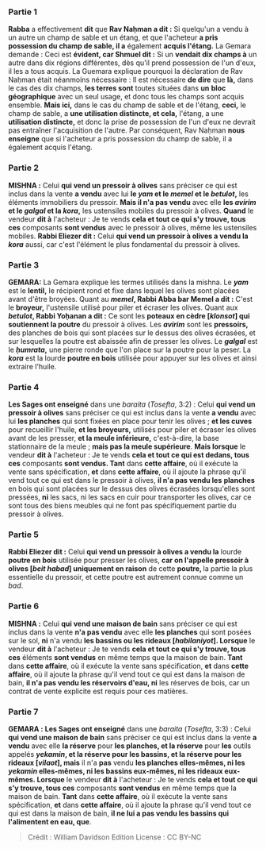 
### Partie 1
<b>Rabba</b> a effectivement <b>dit</b> que <b>Rav Naḥman a dit :</b> Si quelqu'un a vendu à un autre un champ de sable et un étang, et que l'acheteur <b>a pris possession du champ de sable, il a</b> également <b>acquis l'étang.</b> La Gemara demande : Ceci est <b>évident, car Shmuel dit :</b> Si un <b>vendait dix champs à</b> un autre dans dix régions différentes, dès qu'il prend possession de l'un d'eux, il les a tous acquis. La Guemara explique pourquoi la déclaration de Rav Naḥman était néanmoins nécessaire : Il est nécessaire <b>de dire</b> que <b>là,</b> dans le cas des dix champs, <b>les terres sont</b> toutes situées dans <b>un</b> <b>bloc géographique</b> avec un seul usage, et donc tous les champs sont acquis ensemble. <b>Mais ici,</b> dans le cas du champ de sable et de l'étang, <b>ceci,</b> le champ de sable, a <b>une utilisation distincte, et cela,</b> l'étang, a une <b>utilisation distincte,</b> et donc la prise de possession de l'un d'eux ne devrait pas entraîner l'acquisition de l'autre. Par conséquent, Rav Naḥman <b>nous enseigne</b> que si l'acheteur a pris possession du champ de sable, il a également acquis l'étang.

### Partie 2
<strong>MISHNA :</strong> Celui <b>qui vend un pressoir à olives</b> sans préciser ce qui est inclus dans la vente <b>a vendu</b> avec lui <b>le <i>yam</i> et le <i>memel</i> et le <i>betulot</i>,</b> les éléments immobiliers du pressoir. <b>Mais il n'a pas vendu</b> avec elle <b>les <i>avirim</i> et le <i>galgal</i> et la <i>kora</i>,</b> les ustensiles mobiles du pressoir à olives. <b>Quand</b> le vendeur <b>dit à</b> l'acheteur : Je te vends <b>cela et tout ce qui s'y trouve, tous ces</b> composants <b>sont vendus</b> avec le pressoir à olives, même les ustensiles mobiles. <b>Rabbi Eliezer dit :</b> Celui <b>qui vend un pressoir à olives a vendu la <i>kora</i></b> aussi, car c'est l'élément le plus fondamental du pressoir à olives.

### Partie 3
<strong>GEMARA:</strong> La Gemara explique les termes utilisés dans la mishna. Le <b><i>yam</i></b> est le <b>lentil,</b> le récipient rond et fixe dans lequel les olives sont placées avant d'être broyées. Quant au <b><i>memel</i>, Rabbi Abba bar Memel a dit :</b> C'est le <b>broyeur,</b> l'ustensile utilisé pour piler et écraser les olives. Quant aux <b><i>betulot</i>, Rabbi Yoḥanan a dit :</b> Ce sont les <b>poteaux en cèdre [<i>klonsot</i>] qui soutiennent la poutre</b> du pressoir à olives. Les <b><i>avirim</i></b> sont les <b>pressoirs,</b> des planches de bois qui sont placées sur le dessus des olives écrasées, et sur lesquelles la poutre est abaissée afin de presser les olives. Le <b><i>galgal</i></b> est le <b><i>ḥumrata</i>,</b> une pierre ronde que l'on place sur la poutre pour la peser. La <b><i>kora</i></b> est la lourde <b>poutre en bois</b> utilisée pour appuyer sur les olives et ainsi extraire l'huile.

### Partie 4
<b>Les Sages ont enseigné</b> dans une <i>baraita</i> (<i>Tosefta</i>, 3:2) : Celui <b>qui vend un pressoir à olives</b> sans préciser ce qui est inclus dans la vente <b>a vendu</b> avec lui <b>les planches</b> qui sont fixées en place pour tenir les olives ; <b>et les cuves</b> pour recueillir l'huile, <b>et les broyeurs,</b> utilisés pour piler et écraser les olives avant de les presser, <b>et la meule inférieure,</b> c'est-à-dire, la base stationnaire de la meule ; <b>mais pas la meule supérieure</b>. <b>Mais lorsque</b> le vendeur <b>dit à</b> l'acheteur : Je te vends <b>cela et tout ce qui est dedans, tous ces</b> composants <b>sont vendus. Tant</b> dans <b>cette affaire</b>, où il exécute la vente sans spécification, <b>et</b> dans <b>cette affaire</b>, où il ajoute la phrase qu'il vend tout ce qui est dans le pressoir à olives, <b>il n'a pas vendu les</b> <b>planches</b> en bois qui sont placées sur le dessus des olives écrasées lorsqu'elles sont pressées, <b>ni</b> les sacs, ni</b> les sacs en cuir</b> pour transporter les olives, car ce sont tous des biens meubles qui ne font pas spécifiquement partie du pressoir à olives.

### Partie 5
<b>Rabbi Eliezer dit :</b> Celui <b>qui vend un pressoir à olives a vendu la</b> lourde <b>poutre en bois</b> utilisée pour presser les olives, <b>car on l'appelle pressoir à olives [<i>beit habad</i>] uniquement en raison</b> de cette <b>poutre, </b> la partie la plus essentielle du pressoir, et cette poutre est autrement connue comme un <i>bad</i>.

### Partie 6
<strong>MISHNA :</strong> Celui <b>qui vend une maison de bain</b> sans préciser ce qui est inclus dans la vente <b>n'a pas vendu</b> avec elle <b>les planches</b> qui sont posées sur le sol, <b>ni</b> n'a vendu <b>les bassins ou les rideaux [<i>habilaniyot</i>]. Lorsque</b> le vendeur <b>dit à</b> l'acheteur : Je te vends <b>cela et tout ce qui s'y trouve, tous ces</b> éléments <b>sont vendus</b> en même temps que la maison de bain. <b>Tant</b> dans <b>cette affaire</b>, où il exécute la vente sans spécification, <b>et</b> dans <b>cette affaire</b>, où il ajoute la phrase qu'il vend tout ce qui est dans la maison de bain, <b>il n'a pas vendu les réservoirs d'eau, ni</b> les réserves de bois,</b> car un contrat de vente explicite est requis pour ces matières.

### Partie 7
<strong>GEMARA :</strong> <b>Les Sages ont enseigné</b> dans une <i>baraita</i> (<i>Tosefta</i>, 3:3) : Celui <b>qui vend une maison de bain</b> sans préciser ce qui est inclus dans la vente <b>a vendu</b> avec elle <b>la réserve</b> pour <b>les planches, et la réserve</b> pour <b>les</b> outils appelés <b><i>yekamin</i>, et la réserve pour les bassins, et la réserve pour les rideaux [<i>vilaot</i>], mais</b> il n'a <b>pas</b> vendu <b>les planches elles-mêmes, ni les <i>yekamin</i> elles-mêmes, ni les bassins eux-mêmes, ni les rideaux eux-mêmes. Lorsque</b> le vendeur <b>dit à</b> l'acheteur : Je te vends <b>cela et tout ce qui s'y trouve, tous ces</b> composants <b>sont vendus</b> en même temps que la maison de bain. <b>Tant</b> dans <b>cette affaire</b>, où il exécute la vente sans spécification, <b>et</b> dans <b>cette affaire</b>, où il ajoute la phrase qu'il vend tout ce qui est dans la maison de bain, <b>il ne lui a pas vendu les bassins qui l'alimentent en eau, que</b>.

>Crédit : William Davidson Edition
>License : CC BY-NC